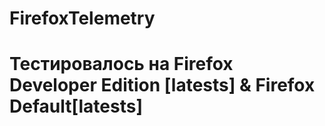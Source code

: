 # FirefoxTelemetry
# Тестировалось на Firefox Developer Edition [latests] & Firefox Default[latests]
